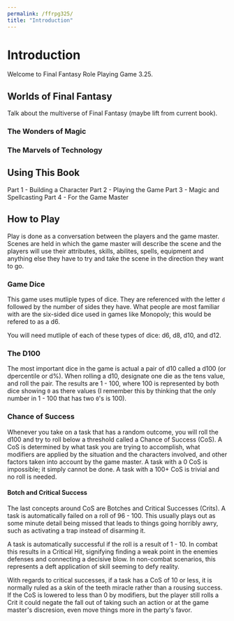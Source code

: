 ```yaml
---
permalink: /ffrpg325/
title: "Introduction"
---
```


# Introduction

Welcome to Final Fantasy Role Playing Game 3.25.

## Worlds of Final Fantasy

Talk about the multiverse of Final Fantasy (maybe lift from current book).

### The Wonders of Magic

### The Marvels of Technology

## Using This Book

Part 1 - Building a Character
Part 2 - Playing the Game
Part 3 - Magic and Spellcasting
Part 4 - For the Game Master

## How to Play

Play is done as a conversation between the players and the game master. Scenes are held in which the game master will describe the scene and the players will use their attributes, skills, abilites, spells, equipment and anything else they have to try and take the scene in the direction they want to go.

### Game Dice

This game uses mutliple types of dice. They are referenced with the letter `d` followed by the number of sides they have. What people are most familiar with are the six-sided dice used in games like Monopoly; this would be refered to as a d6.

You will need mutliple of each of these types of dice: d6, d8, d10, and d12.

### The D100

The most important dice in the game is actual a pair of d10 called a d100 (or dpercentile or d%). When rolling a d10, designate one die as the tens value, and roll the pair. The results are 1 - 100, where 100 is represented by both dice showing `0` as there values (I remember this by thinking that the only number in 1 - 100 that has two `0`'s is 100).

### Chance of Success

Whenever you take on a task that has a random outcome, you will roll the d100 and try to roll below a threshold called a Chance of Success (CoS). A CoS is determined by what task you are trying to accomplish, what modifiers are applied by the situation and the characters involved, and other factors taken into account by the game master. A task with a 0 CoS is impossible; it simply cannot be done. A task with a 100+ CoS is trivial and no roll is needed.

#### Botch and Critical Success

The last concepts around CoS are Botches and Critical Successes (Crits). A task is automatically failed on a roll of 96 - 100. This usually plays out as some minute detail being missed that leads to things going horribly awry, such as activating a trap instead of disarming it.

A task is automatically successful if the roll is a result of 1 - 10. In combat this results in a Critical Hit, signifying finding a weak point in the enemies defenses and connecting a decisive blow. In non-combat scenarios, this represents a deft application of skill seeming to defy reality.

With regards to critical successes, if a task has a CoS of 10 or less, it is normally ruled as a skin of the teeth miracle rather than a rousing success. If the CoS is lowered to less than 0 by modifiers, but the player still rolls a Crit it could negate the fall out of taking such an action or at the game master's discresion, even move things more in the party's favor.
